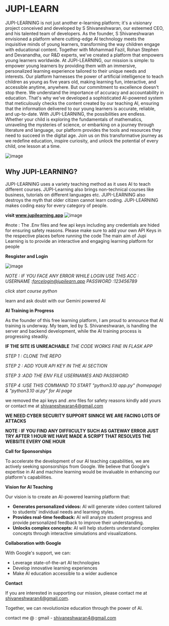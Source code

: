 # JUPI-LEARN

JUPI-LEARNING is not just another e-learning platform; it's a visionary project conceived and developed by S Shivaneshwaran, our esteemed CEO, and his talented team of developers. As the founder, S Shivaneshwaran envisioned a platform where cutting-edge AI technology meets the inquisitive minds of young learners, transforming the way children engage with educational content. Together with Mohammad Fazil, Rohan Stephen and Devanandha, our R&D experts, we've created a platform that empowers young learners worldwide. At JUPI-LEARNING, our mission is simple: to empower young learners by providing them with an immersive, personalized learning experience tailored to their unique needs and interests. Our platform harnesses the power of artificial intelligence to teach children as young as five years old, making learning fun, interactive, and accessible anytime, anywhere. But our commitment to excellence doesn't stop there. We understand the importance of accuracy and accountability in education. That's why we've developed a sophisticated AI-powered system that meticulously checks the content created by our teaching AI, ensuring that the information delivered to our young learners is accurate, reliable, and up-to-date. With JUPI-LEARNING, the possibilities are endless. Whether your child is exploring the fundamentals of mathematics, unraveling the mysteries of science, or embarking on a journey through literature and language, our platform provides the tools and resources they need to succeed in the digital age. Join us on this transformative journey as we redefine education, inspire curiosity, and unlock the potential of every child, one lesson at a time.

![image](https://github.com/shivaneshwaran/JUPI-LEARN/assets/139312889/e707a8b9-4a8c-4c53-aa50-b262b9ce6e38)


## Why JUPI-LEARNING?
JUPI-LEARNING uses a variety teaching method as it uses AI to teach different courses. JUPI-Learning also brings non-technical courses like business, tutorials on different languages etc. JUPI-LEARNING also destroys the myth that older citizen cannot learn coding. JUPI-LEARNING makes coding easy for every category of people.


**visit www.jupilearning.app**
![image](https://github.com/shivaneshwaran/JUPI-LEARN/assets/139312889/af8d6a18-a466-44e6-bf4d-1de3d699b6ae)

#note : The .Env files and few api keys including any credentials are hided for ensuring safety  reasons. Please make sure to add your own API Keys in the respective places before running the code
The main aim of Jupi Learning is to provide an interactive and engaging learning platform for people 

**Resgister and Login**

![image](https://github.com/shivaneshwaran/JUPI-LEARN/assets/139312889/06fbdd4a-2c92-45ba-90a7-b2dfe46dff64)

*NOTE : IF YOU FACE ANY ERROR WHILE LOGIN USE THIS ACC :
USERNAME :forcelogin@jupilearn.app
PASSWORD :123456789*

*click start course python* 

learn and ask doubt with our Gemini powered AI 

**AI Training in Progress**

As the founder of this free learning platform, I am proud to announce that AI training is underway. My team, led by S. Shivaneshwaran, is handling the server and backend development, while the AI training process is progressing steadily.

**IF THE SITE IS UNREACHABLE**
*THE CODE WORKS FINE IN FLASK APP* 

*STEP 1 : CLONE THE REPO*

*STEP 2 : ADD YOUR API KEY IN THE AI SECTION* 

*STEP 3 :ADD THE ENV FILE USERNAMES AND PASSWORD*

*STEP 4 :USE THIS COMMAND TO START "python3.10 app.py" (homepage) & "python3.10 ai.py" for AI page* 


we removed the api keys and .env files for safety reasons kindly add yours or contact me at shivaneshwaran4@gmail.com



**WE NEED CYBER SECURITY SUPPORT SINNCE WE ARE FACING LOTS OF ATTACKS**

**NOTE : IF YOU FIND ANY DIFFIICULTY SUCH AS GATEWAY ERROR JUST TRY AFTER 1 HOUR WE HAVE MADE A SCRIPT THAT RESOLVES THE WEBSITE EVERY ONE HOUR**


**Call for Sponsorships**

To accelerate the development of our AI teaching capabilities, we are actively seeking sponsorships from Google. We believe that Google's expertise in AI and machine learning would be invaluable in enhancing our platform's capabilities.

**Vision for AI Teaching**

Our vision is to create an AI-powered learning platform that:

* **Generates personalized videos:** AI will generate video content tailored to students' individual needs and learning styles.
* **Provides real-time feedback:** AI will analyze student progress and provide personalized feedback to improve their understanding.
* **Unlocks complex concepts:** AI will help students understand complex concepts through interactive simulations and visualizations.

**Collaboration with Google**

With Google's support, we can:

* Leverage state-of-the-art AI technologies
* Develop innovative learning experiences
* Make AI education accessible to a wider audience

**Contact**

If you are interested in supporting our mission, please contact me at shivaneshwaran4@gmail.com.

Together, we can revolutionize education through the power of AI.

contact me @ : gmail - shivaneshwaran4@gmail.com 
